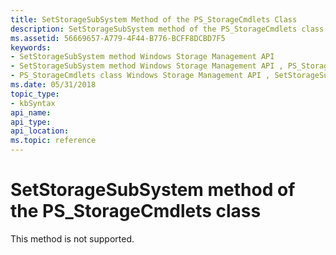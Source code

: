 ```yaml
---
title: SetStorageSubSystem Method of the PS_StorageCmdlets Class
description: SetStorageSubSystem method of the PS_StorageCmdlets class.
ms.assetid: 56669657-A779-4F44-B776-BCFF8DCBD7F5
keywords:
- SetStorageSubSystem method Windows Storage Management API
- SetStorageSubSystem method Windows Storage Management API , PS_StorageCmdlets class
- PS_StorageCmdlets class Windows Storage Management API , SetStorageSubSystem method
ms.date: 05/31/2018
topic_type: 
- kbSyntax
api_name: 
api_type: 
api_location: 
ms.topic: reference
---
```


# SetStorageSubSystem method of the PS\_StorageCmdlets class

This method is not supported.

 

 




